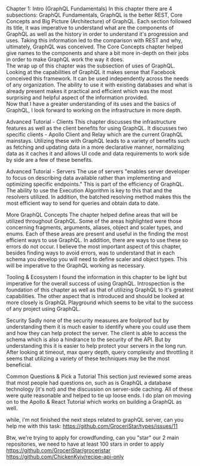Chapter 1: Intro (GraphQL Fundamentals)
In this chapter there are 4 subsections: GraphQL Fundamentals, GraphQL is the better REST, Core Concepts and Big Picture (Architecture) of GraphQL.  Each section followed its title, it was imperative to understand what are the components of GraphQL as well as the history in order to understand it's progression and uses.  Taking this information led to the comparison with REST and why, ultimately, GraphQL was conceived.  The Core Concepts chapter helped give names to the components and share a bit more in-depth on their jobs in order to make GraphQL work the way it does.  
The wrap up of this chapter was the subsection of uses of GraphQL.  Looking at the capabilities of GraphQL it makes sense that Facebook conceived this framework.  It can be used independently across the needs of any organization.  The ability to use it with existing databases and what is already present makes it practical and efficient which was the most surprising and helpful aspect of the information provided.  
Now that I have a greater understanding of its uses and the basics of GraphQL, I look forward to working on the infrastructure in more depth.


Advanced Tutorial - Clients
This chapter discusses the infrastructure features as well as the client benefits for using GraphQL.  It discusses two specific clients - Apollo Client and Relay which are the current GraphQL mainstays.  Utilizing these with GraphQL leads to a variety of benefits such as fetching and updating data in a more declarative manner, normalizing data as it caches it and allows UI code and data requirements to work side by side are a few of these benefits.



Advanced Tutorial - Servers
The use of servers "enables server developer to focus on describing data available rather than implementing and optimizing specific endpoints."  This is part of the efficiency of GraphQL.  The ability to use the Execution Algorithm is key to this that and the resolvers utilized.  In addition, the batched resolving method makes this the most efficient way to send for queries and obtain data to date.



More GraphQL Concepts
The chapter helped define areas that will be utilized throughout GraphQL.  Some of the areas highlighted were those concerning fragments, arguments, aliases, object and scaler types, and enums.  Each of these areas are present and useful in the finding the most efficient ways to use GraphQL.  In addition, there are ways to use these so errors do not occur. I believe the most important aspect of this chapter, besides finding ways to avoid errors, was to understand that in each schema you develop you will need to define scaler and object types.  This will be imperative to the GraphQL working as necessary.



Tooling & Ecosystem
I found the information in this chapter to be light but imperative for the overall success of using GraphQL.  Introspection is the foundation of this chapter as well as that of utilizing GraphQL to it's greatest capabilities.  The other aspect that is introduced and should be looked at more closely is GraphQL Playground which seems to be vital to the success of any project using GraphQL.


Security
Sadly none of the security measures are foolproof but by understanding them it is much easier to identify where you could use them and how they can help protect the server.  The client is able to access the schema which is also a hindrance to the security of the API.  But by understanding this it is easier to help protect your servers in the long run.  After looking at timeout, max query depth, query complexity and throttling it seems that utilizing a variety of these techniques may be the most beneficial.


Common Questions & Pick a Tutorial
This section just reviewed some areas that most people had questions on, such as is GraphQL a database technology (it's not) and the discussion on server-side caching.  All of these were quite reasonable and helped to tie up loose ends.
I do plan on moving on to the Apollo & React Tutorial which works on building a GraphQL as well.



while, i'm not finished the next steps related to graphQL server, can you help me with this task: https://github.com/GroceriStar/types/issues/11

Btw, we're trying to apply for crowdfunding, can you "star" our 2 main repositories, we need to have at least 100 stars in order to apply
https://github.com/GroceriStar/groceristar
https://github.com/ChickenKyiv/recipe-api-only
